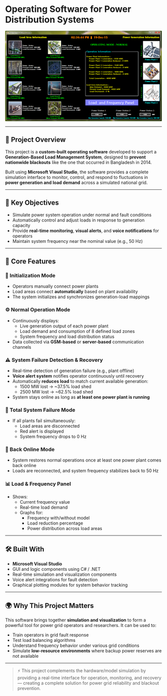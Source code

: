 # Operating Software for Power Distribution Systems

![Normal Operation Mode.png](https://github.com/mehedihassanarman/Operating-Software-for-Power-Distribution-Systems/blob/main/Project%20Image/Normal%20Operation%20Mode.png)



---

## 📘 Project Overview

This project is a **custom-built operating software** developed to support a **Generation-Based Load Management System**, designed to **prevent nationwide blackouts** like the one that occurred in Bangladesh in 2014.

Built using **Microsoft Visual Studio**, the software provides a complete simulation interface to monitor, control, and respond to fluctuations in **power generation and load demand** across a simulated national grid.

---

## 🎯 Key Objectives

- Simulate power system operation under normal and fault conditions
- Automatically control and adjust loads in response to generation capacity
- Provide **real-time monitoring**, **visual alerts**, and **voice notifications** for operators
- Maintain system frequency near the nominal value (e.g., 50 Hz)

---

## 🧠 Core Features

### 🔧 Initialization Mode
- Operators manually connect power plants
- Load areas connect **automatically** based on plant availability
- The system initializes and synchronizes generation-load mappings

### ⚙️ Normal Operation Mode
- Continuously displays:
  - Live generation output of each power plant
  - Load demand and consumption of 8 defined load zones
  - System frequency and load distribution status
- Data collected via **GSM-based** or **server-based** communication channels

### ⚠️ System Failure Detection & Recovery
- Real-time detection of generation failure (e.g., plant offline)
- **Voice alert system** notifies operator continuously until recovery
- Automatically **reduces load** to match current available generation:
  - 1500 MW lost → ~37.5% load shed
  - 2500 MW lost → ~62.5% load shed
- System stays online as long as **at least one power plant is running**

### 🛑 Total System Failure Mode
- If all plants fail simultaneously:
  - Load areas are disconnected
  - Red alert is displayed
  - System frequency drops to 0 Hz

### 🔄 Back Online Mode
- System restores normal operations once at least one power plant comes back online
- Loads are reconnected, and system frequency stabilizes back to 50 Hz

### 📊 Load & Frequency Panel
- Shows:
  - Current frequency value
  - Real-time load demand
  - Graphs for:
    - Frequency with/without model
    - Load reduction percentage
    - Power distribution across load areas

---

## 🛠️ Built With

- **Microsoft Visual Studio**
- GUI and logic components using C# / .NET
- Real-time simulation and visualization components
- Voice alert integrations for fault detection
- Graphical plotting modules for system behavior tracking

---

## 🌍 Why This Project Matters

This software brings together **simulation and visualization** to form a powerful tool for power grid operators and researchers. It can be used to:

- Train operators in grid fault response
- Test load balancing algorithms
- Understand frequency behavior under various grid conditions
- Simulate **low-resource environments** where backup power reserves are not available

---

> ⚡ This project complements the hardware/model simulation by providing a real-time interface for operation, monitoring, and recovery — creating a complete solution for power grid reliability and blackout prevention.

